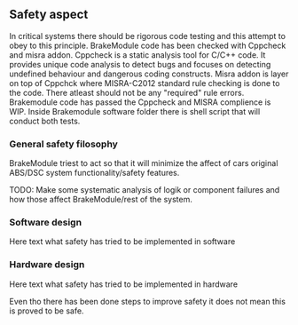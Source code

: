 ## Safety aspect

In critical systems there should be rigorous code testing and this attempt to obey to this principle.
BrakeModule code has been checked with Cppcheck and misra addon. Cppcheck is a static analysis tool for C/C++ code. It provides unique code analysis to detect bugs and focuses on detecting undefined behaviour and dangerous coding constructs.
Misra addon is layer on top of Cppchck where MISRA-C2012 standard rule checking is done to the code. There atleast should not be any "required" rule errors.
Brakemodule code has passed the Cppcheck and MISRA complience is WIP. Inside Brakemodule software folder there is shell script that will conduct both tests.

### General safety filosophy
BrakeModule triest to act so that it will minimize the affect of cars original ABS/DSC system functionality/safety features.

TODO: Make some systematic analysis of logik or component failures and how those affect BrakeModule/rest of the system.

### Software design
Here text what safety has tried to be implemented in software


### Hardware design
Here text what safety has tried to be implemented in hardware

Even tho there has been done steps to improve safety it does not mean this is proved to be safe.
